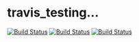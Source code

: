 # travis_testing...

[![Build Status](https://travis-ci.com/PeterHedleyJHA/travis_testing.svg?branch=master)](https://travis-ci.com/PeterHedleyJHA/travis_testing)
[![Build Status](http://63.33.197.197/travis_testing/bubble_sort/rating.svg)](http://63.33.197.197/travis_testing/bubble_sort/report.html)
[![Build Status](http://63.33.197.197/travis_testing/bubble_sort/coverage_rating.svg)](http://63.33.197.197/travis_testing/bubble_sort/coverage_report.html)
